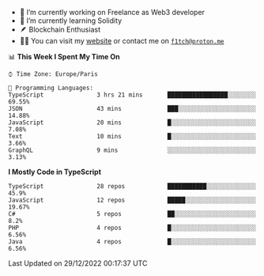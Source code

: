 - 🔭 I’m currently working on Freelance as Web3 developer
- 🌱 I’m currently learning Solidity
- 🪶 Blockchain Enthusiast
- 👨‍💻 You can visit my [website](https://f1tch.xyz) or contact me on [`f1tch@proton.me`](mailto:f1tch@proton.me)

<!--START_SECTION:waka-->
📊 **This Week I Spent My Time On** 

```text
⌚︎ Time Zone: Europe/Paris

💬 Programming Languages: 
TypeScript               3 hrs 21 mins       █████████████████░░░░░░░░   69.55% 
JSON                     43 mins             ███░░░░░░░░░░░░░░░░░░░░░░   14.88% 
JavaScript               20 mins             █░░░░░░░░░░░░░░░░░░░░░░░░   7.08% 
Text                     10 mins             █░░░░░░░░░░░░░░░░░░░░░░░░   3.66% 
GraphQL                  9 mins              ░░░░░░░░░░░░░░░░░░░░░░░░░   3.13%

```

**I Mostly Code in TypeScript** 

```text
TypeScript               28 repos            ███████████░░░░░░░░░░░░░░   45.9% 
JavaScript               12 repos            █████░░░░░░░░░░░░░░░░░░░░   19.67% 
C#                       5 repos             ██░░░░░░░░░░░░░░░░░░░░░░░   8.2% 
PHP                      4 repos             █░░░░░░░░░░░░░░░░░░░░░░░░   6.56% 
Java                     4 repos             █░░░░░░░░░░░░░░░░░░░░░░░░   6.56%

```



 Last Updated on 29/12/2022 00:17:37 UTC
<!--END_SECTION:waka-->
